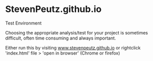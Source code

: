 # StevenPeutz.github.io
Test Environment

Choosing the appropriate analysis/test for your project is sometimes difficult, often time consuming and always important.

Either run this by visiting www.stevenpeutz.github.io 
   or
rightclick 'index.html' file > 'open in browser'   (Chrome or firefox)
